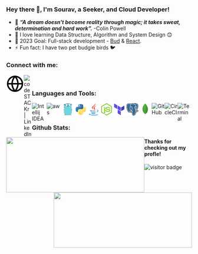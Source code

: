 ### Hey there 👋, I'm Sourav, a Seeker, and Cloud Developer!

- 🔭 ***“A dream doesn't become reality through magic; it takes sweat, determination and hard work”.*** -Colin Powell
- 🌱 I love learning Data Structure, Algorithm and System Design 😊
- 🥅 2023 Goal: Full-stack development - [Bud](https://github.com/livebud/bud) & [React](#).
- ⚡ Fun fact: I have two pet budgie birds :bird: 

### Connect with me:

[<img align="left" src="img/globe-light.svg">][website]
&nbsp;&nbsp;
[<img align="left" alt="codeSTACKr | LinkedIn" width="22px" src="https://cdn.jsdelivr.net/npm/simple-icons@v3/icons/linkedin.svg" />][linkedin]
<br />

### Languages and Tools:

[<img align="left" alt="Intellij IDEA" width="40px" src="https://img.icons8.com/color/48/000000/intellij-idea.png" />](#)
[<img align="left" alt="aws" width="40px" src="https://github.com/souravskr/souravskr/blob/master/img/aws-icon.svg" />](#)
[<img align="left" alt="Go" width="35px" src="https://github.com/devicons/devicon/blob/v2.15.1/icons/go/go-original.svg" />](#)
[<img align="left" alt="Python" width="35px" src="https://github.com/devicons/devicon/blob/v2.15.1/icons/python/python-original.svg" />](#)
[<img align="left" alt="java" width="35px" src="https://github.com/devicons/devicon/blob/v2.15.1/icons/java/java-original.svg" />](#)
[<img align="left" alt="Nodejs" width="35px" src="https://github.com/devicons/devicon/blob/v2.15.1/icons/nodejs/nodejs-original.svg" />](#)
[<img align="left" alt="Terraform" width="35px" src="https://github.com/devicons/devicon/blob/v2.15.1/icons/terraform/terraform-original.svg" />](#)
[<img align="left" alt="SQL" width="35px" src="https://github.com/devicons/devicon/blob/v2.15.1/icons/postgresql/postgresql-original.svg" />](#)
[<img align="left" alt="MongoDB" width="35px" src="https://github.com/devicons/devicon/blob/v2.15.1/icons/mongodb/mongodb-original.svg" />](#)
[<img align="left" alt="GitHub" width="35px" src="https://cdn.jsdelivr.net/npm/simple-icons@3.13.0/icons/github.svg" />](#)
[<img align="left" alt="CircleCI" width="35px" src="https://cdn.jsdelivr.net/npm/simple-icons@3.13.0/icons/circleci.svg" />](#)
[<img align="left" alt="Terminal" width="35px" src="https://cdn.jsdelivr.net/npm/simple-icons@3.13.0/icons/gnubash.svg" />](#)

<br />
<br />


### Github Stats:

<img align="left" height='150px' width='375px' src="https://github-readme-stats.vercel.app/api/top-langs/?username=souravskr&layout=compact&theme=vue"/>

<img align="right" height='150px' width='375px' src="https://github-readme-stats.vercel.app/api?username=souravskr&show_icons=true&theme=vue"/>

[website]: https://souravs.netlify.app/
[linkedin]: https://www.linkedin.com/in/souravsker/

#### Thanks for checking out my profle! 
![visitor badge](https://visitor-badge.glitch.me/badge?page_id=jwenjian.visitor-badge)
